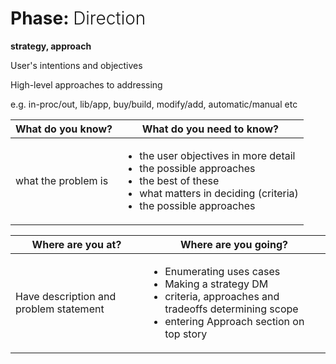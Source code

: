 # Phase: <span style="font-weight: 300">Direction</span>

**strategy, approach**

User's intentions and objectives

High-level approaches to addressing

e.g. in-proc/out, lib/app, buy/build, modify/add, automatic/manual etc


| What do you know?   | What do you need to know?                                                                                                                                                      |
|---------------------|--------------------------------------------------------------------------------------------------------------------------------------------------------------------------------|
| what the problem is | <ul><li>the user objectives in more detail</li><li>the possible approaches</li><li>the best of these</li><li>what matters in deciding (criteria)</li><li>the possible approaches</li></ul> |

| Where are you at? | Where are you going?  | 
|-------------------|-----------------------|
| Have description and problem statement    | <ul><li>Enumerating uses cases</li><li>Making a strategy DM</li><li>criteria, approaches and tradeoffs determining scope</li><li>entering Approach section on top story</li></ul> |



